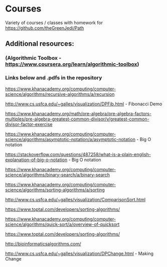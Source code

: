 # Courses
Variety of courses / classes with homework for https://github.com/theGreenJedi/Path

## Additional resources: 

### (Algorithmic Toolbox - https://www.coursera.org/learn/algorithmic-toolbox) 

### Links below and .pdfs in the repository 

https://www.khanacademy.org/computing/computer-science/algorithms/recursive-algorithms/a/recursion

http://www.cs.usfca.edu/~galles/visualization/DPFib.html - Fibonacci Demo

https://www.khanacademy.org/math/pre-algebra/pre-algebra-factors-multiples/pre-algebra-greatest-common-divisor/v/greatest-common-divisor-factor-exercise

https://www.khanacademy.org/computing/computer-science/algorithms/asymptotic-notation/a/asymptotic-notation - 
     Big O notation

https://stackoverflow.com/questions/487258/what-is-a-plain-english-explanation-of-big-o-notation - Big O notation

https://www.khanacademy.org/computing/computer-science/algorithms/binary-search/a/binary-search 

https://www.khanacademy.org/computing/computer-science/algorithms/sorting-algorithms/a/sorting

http://www.cs.usfca.edu/~galles/visualization/ComparisonSort.html

https://www.toptal.com/developers/sorting-algorithms/

https://www.khanacademy.org/computing/computer-science/algorithms/quick-sort/a/overview-of-quicksort

https://www.toptal.com/developers/sorting-algorithms/

http://bioinformaticsalgorithms.com/

http://www.cs.usfca.edu/~galles/visualization/DPChange.html - Making Change
